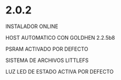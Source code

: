 # 2.0.2

INSTALADOR ONLINE

HOST AUTOMATICO CON GOLDHEN 2.2.5b8

PSRAM ACTIVADO POR DEFECTO

SISTEMA DE ARCHIVOS LITTLEFS

LUZ LED DE ESTADO ACTIVA POR DEFECTO
